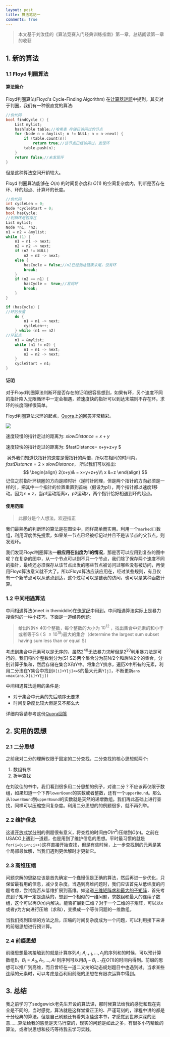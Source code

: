 ```yaml
---
layout: post
title: 算法笔记一
comments: True
---
```


> 本文基于刘汝佳的《算法竞赛入门经典训练指南》第一章，总结阅读第一章的收获

## 1. 新的算法

### 1.1 Floyd 判圈算法

#### 算法简介

Floyd判圈算法(Floyd's Cycle-Finding Algorithm) 在[计算器谜题](https://uva.onlinejudge.org/external/115/11549.pdf)中提到。其实对于判圈，我们有一种很直觉的算法:

```c++
//伪代码
bool findCycle () {
    List mylist;
    hashTable table;//哈希表 存储已访问过的节点
    for (Node n = &mylist; n != NULL; n = n->next) {
		if (table.count(n))
			return true;//该节点已经访问过，发现环
		table.push(n);
    }
	return false;//未发现环
}

```

但是这种算法空间开销较大。

Floyd 判圈算法能够在 $O(n)$ 的时间复杂度和 $O(1)$ 的空间复杂度内，判断是否存在环、环的起点、计算环的长度。

```c++
//伪代码
int cycleLen = 0;
Node *cycleStart = 0;
bool hasCycle;
//判断环是否存在
List mylist;
Node *n1, *n2;
n1 = n2 = &mylist;
while (1) {
  	n1 = n1 -> next;
	n2 = n2 -> next;
  	if (n2 != NULL)
    	n2 = n2 -> next;
  	else {
      	hasCycle = false;//n2已经到达链表末尾，没有环
    	break;
  	}
  	if (n2 == n1) {
    	hasCycle =  true;//发现环
    	break;
  	}
}

if (hasCycle) {
//环的长度
  	do {
    	n1 = n1 -> next;
		cycleLen++;      
    } while (n1 == n2)
//环起点
	n1 = &mylist;
	while (n1 != n2) {
      	n1 = n1 -> next;
      	n2 = n2 -> next;
    }
  	cycleStart = n1;
}
```

#### 证明

对于Floyd判圈算法判断环是否存在的证明很容易想到，如果有环，另个速度不同的指针陷入无限循环中一定会相遇，若速度快的指针可以到达末端则不存在环。求环的长度同样很简单。

​Floyd判圈算法求环的起点，[Quora上的回答](https://www.quora.com/How-does-Floyds-cycle-finding-algorithm-work/answer/Atul-Yadav-2)非常精彩。

![](https://github.com/hychn/hychn.github.io/img/floyd.png)

速度较慢的指针走过的距离为: $slowDistance = x+y$ 

速度较快的指针走过的距离为: $fastDistance= x+y+z+y $

​	另外我们知道快指针的速度是慢指针的两倍，所以在相同的时间内，$fastDistance = 2 \times slowDistance$， 所以我们可以推出:
$$
\begin{align}
2(x+y)& = x+y+z+y\\\
x &=z
\end{align}
$$
​记住之前指针环绕圈的方向是顺时针（逆时针同理，但是两个指针的方向必须是一样的），把其中一个指针的位置重置到首端（假设为p1），两个指针都以速度$1$移动。因为$x = z$，当p1运动距离$x$，p2运动$z$，两个指针恰好相遇到环的起点。

#### 使用范围

> 此部分是个人想法，欢迎指正

​我们最熟悉的判断环的算法是在图论中，同样简单而实用。利用一个`marked[]`数组，利用深度优先搜索，如果某一节点已经被标记过并且不是该节点的父节点，则发现环。

​我们发现Floyd判圈算法**一般应用在出度为1的情况**，那是否可以应用到复杂的图中呢？在复杂的图中，从一个节点可以到不只一个节点，我们除了保存两个速度不同的指针，最终还必须保存从该节点出发的哪些节点被访问过哪些没有被访问，再使用Floyd算法意义就不大了。所以Floyd算法应该应用在，经过某些规则，有且仅有一个新节点可以从该点到达，这个过程可以是链表的访问，也可以是某种函数计算。

### 1.2 中间相遇算法

​中间相遇算法(meet in themiddle)在[侏罗纪](http://acm.tju.edu.cn/toj/vcontest/showp2464_J.html)中用到。中间相遇算法实际上是暴力搜索时的一种小技巧，下面是一道经典例题:

> 给出N(N$\leq$ 40)个整数，每个整数的大小为 $10^{12}$ ，找出集合中元素的和小于或者等于S ( S $\leq 10^{18}$)最大的集合（determine the largest sum subset having sum less than or equal S）

​考虑到集合中元素可以是无序的，虽然$2^{40}$无法暴力求解但是$2^{20}$利用暴力法是可行的。我们将N个整数划分为(S1 S2)两个集合分为前N/2个和后N/2个的集合，分别计算子集和，然后存储在集合X和Y中。将集合Y排序，遍历X中所有的元素，利用二分法在Y集合中找到`X[i]+Y[j]<=S`的最大元素`Y[j]`，不断更新`ans =max(ans,X[i]+Y[j])`

​中间相遇算法适用的条件是:

+ 对于集合中元素的先后顺序无要求
+ 时间复杂度比较大但是又不那么大

详细内容请参考这份[Quora回答](https://www.quora.com/What-is-meet-in-the-middle-algorithm-w-r-t-competitive-programming/answer/Swarn-Avinash-Kumar)

## 2. 实用的思想

### 2.1 二分思想

之前我对二分的理解仅限于固定的二分查找，二分查找的核心思想就两个:

1. 数组有序
2. 折半查找

在刘汝佳的书中，我们看到很多用二分思想的例子，对谁二分？不应该再仅限于数组，如果知道一个下界`lowerBound`的实数或者整数，还有一个`upperBound`。那么从`lowerBound`到`upperBound`的实数就是天然的递增数组。我们再此基础上进行查找，同样可以压缩空间复杂度。利用二分思想的的例题很多，就不再列举。

### 2.2 维护信息

​这道[开放式学分制](https://uva.onlinejudge.org/external/110/p11078.pdf)的例题很有意义，将查找的时间由$O(n^2)$压缩到$O(n)$。之前在USACO上遇到一道题，也是用到了维护信息的思想。平时最习惯的就是`for(i=0;i<n;i++)`这样直接开始查找，但是有些时候，上一步查找到的元素是某个局部最优解，当我们遇到更优解时才更新它。

### 2.3 高维压缩

​问题求解的思路应该是首先确定一个蠢慢但是正确的算法，然后再进一步优化，只保留最有用的信息，减少复杂度。当遇到高维问题时，我们应该首先从低纬度的问题考虑，尝试能否从低维扩展到高维。如这道[三维矩阵求和最大的子矩阵](https://uva.onlinejudge.org/index.php?option=com_onlinejudge&Itemid=8&page=show_problem&problem=1696)，首先考虑到子矩阵一定是连续的，想到一个相似的一维问题，求数组和最大的连续子数组，这个可以再$O(n)$内解决。能否扩展到二维？对于一个二维的子矩阵，可以以x或者y为方向进行压缩（求和），变换成一个等价问题的一维数组。

​当我们找到压缩的方法之后，压缩的时间复杂度成为一个问题，可以利用接下来讲的前缀思想进行预计算。

### 2.4 前缀思想

​前缀思想最初接触到的就是计算序列$A_i,A_{i+1},\dots,A_{j}$的序列和的时候，可以预计算数组B，$B_i = A_0, A_1,\dots,A{i}$ 则序列可以用$B_j-B_{i-1}$在$O(1)$的时间内得到。前缀的思想可以推广到高维，而且曾经在一道二叉树的动态规划题目中也遇到过。当求某些连续的元素时，可以考虑是否利用前缀的思想在有限次运算中得到。

## 3. 总结

​我之前学习了sedgewick老先生开设的算法课，那时候算法给我的感觉和现在完全是不同的，当时感觉，算法就是这样堂堂正正的、严谨苛刻的，课程中讲的都是十分经典的算法。但是自己刷题还有看刘汝佳这本书，才感觉到世界深深的恶意……算法给我的感觉是天马行空的，现实的问题是如此之多，有很多小巧精致的算法，或者说思想和技巧等待我去学习实践。

​	

​	

​	



